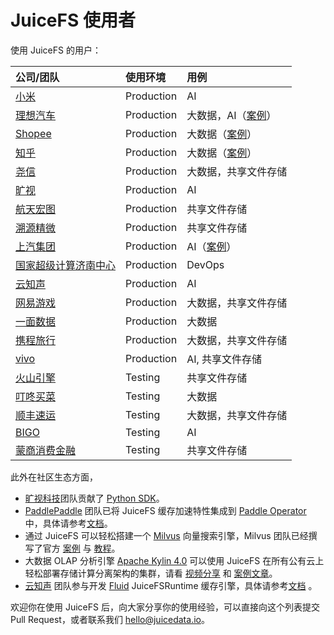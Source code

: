 # JuiceFS 使用者

使用 JuiceFS 的用户：

| 公司/团队                                        | 使用环境   | 用例                                                                                |
| :---                                             | :---       | :---                                                                                |
| [小米](https://www.mi.com)                       | Production | AI                                                                                  |
| [理想汽车](https://www.lixiang.com)              | Production | 大数据，AI（[案例](https://juicefs.com/blog/cn/posts/li-auto-with-juicefs/)）       |
| [Shopee](https://shopee.com)                     | Production | 大数据（[案例](https://juicefs.com/blog/cn/posts/shopee-clickhouse-with-juicefs/)） |
| [知乎](https://www.zhihu.com)                    | Production | 大数据（[案例](https://juicefs.com/blog/cn/posts/zhihu-flink-with-juicefs/)）       |
| [尧信](https://www.yaoxinhd.com)                 | Production | 大数据，共享文件存储                                                                |
| [旷视](https://megvii.com)                       | Production | AI                                                                                  |
| [航天宏图](https://www.piesat.cn)                | Production | 共享文件存储                                                                        |
| [溯源精微](http://www.geneway.cn)                | Production | 共享文件存储                                                                        |
| [上汽集团](https://www.saicmotor.com/chinese/)   | Production | AI（[案例](https://mp.weixin.qq.com/s/qxOvEmNmoLHhL3ICpX_Drg)）                     |
| [国家超级计算济南中心](https://www.nsccjn.cn/)   | Production | DevOps                                                                              |
| [云知声](https://www.unisound.com)               | Production | AI                                                                                  |
| [网易游戏](https://game.163.com)                 | Production | 大数据，共享文件存储                                                                |
| [一面数据](https://www.yimian.com.cn)            | Production | 大数据                                                                              |
| [携程旅行](https://www.ctrip.com)                 | Production | 大数据，共享文件存储                                                                 |
| [vivo](https://www.vivo.com)                    | Production | AI, 共享文件存储                                                                   |
| [火山引擎](https://www.volcengine.com)           | Testing    | 共享文件存储                                                                        |
| [叮咚买菜](https://www.100.me)                   | Testing    | 大数据                                                                              |
| [顺丰速运](https://www.sf-express.com)           | Testing    | 大数据，共享文件存储                                                                |
| [BIGO](https://bigo.tv)                          | Testing    | AI                                                                                  |
| [蒙商消费金融](https://www.mengshangxiaofei.com) | Testing    | 共享文件存储                                                                        |

此外在社区生态方面，

- [旷视科技](https://megvii.com)团队贡献了 [Python SDK](https://github.com/megvii-research/juicefs-python)。
- [PaddlePaddle](https://github.com/paddlepaddle/paddle) 团队已将 JuiceFS 缓存加速特性集成到 [Paddle Operator](https://github.com/PaddleFlow/paddle-operator) 中，具体请参考[文档](https://github.com/PaddleFlow/paddle-operator/blob/sampleset/docs/zh_CN/ext-overview.md)。
- 通过 JuiceFS 可以轻松搭建一个 [Milvus](https://milvus.io) 向量搜索引擎，Milvus 团队已经撰写了官方 [案例](https://zilliz.com/blog/building-a-milvus-cluster-based-on-juicefs) 与 [教程](https://tutorials.milvus.io/en-juicefs/index.html?index=..%2F..index#0)。
- 大数据 OLAP 分析引擎 [Apache Kylin 4.0](http://kylin.apache.org) 可以使用 JuiceFS 在所有公有云上轻松部署存储计算分离架构的集群，请看 [视频分享](https://www.bilibili.com/video/BV1c54y1W72S) 和 [案例文章](https://juicefs.com/blog/cn/posts/optimize-kylin-on-juicefs/)。
- [云知声](https://www.unisound.com) 团队参与开发 [Fluid](https://github.com/fluid-cloudnative/fluid) JuiceFSRuntime 缓存引擎，具体请参考[文档](https://github.com/fluid-cloudnative/fluid/blob/master/docs/zh/samples/juicefs_runtime.md) 。

欢迎你在使用 JuiceFS 后，向大家分享你的使用经验，可以直接向这个列表提交 Pull Request，或者联系我们 hello@juicedata.io。
